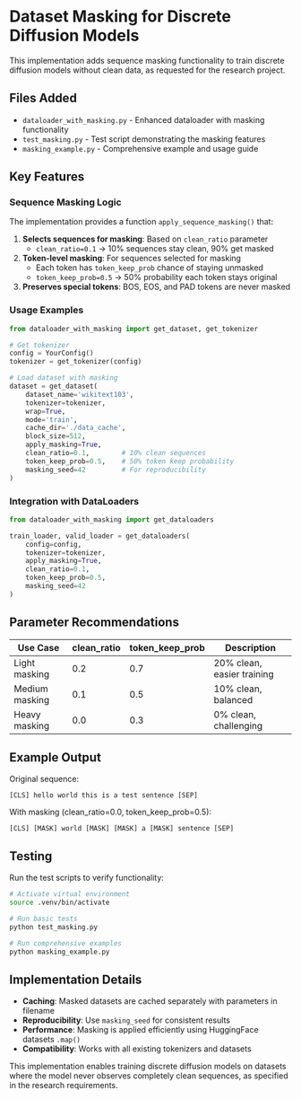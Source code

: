 # Dataset Masking for Discrete Diffusion Models

This implementation adds sequence masking functionality to train discrete diffusion models without clean data, as requested for the research project.

## Files Added

- `dataloader_with_masking.py` - Enhanced dataloader with masking functionality
- `test_masking.py` - Test script demonstrating the masking features
- `masking_example.py` - Comprehensive example and usage guide

## Key Features

### Sequence Masking Logic

The implementation provides a function `apply_sequence_masking()` that:

1. **Selects sequences for masking**: Based on `clean_ratio` parameter
   - `clean_ratio=0.1` → 10% sequences stay clean, 90% get masked
2. **Token-level masking**: For sequences selected for masking
   - Each token has `token_keep_prob` chance of staying unmasked
   - `token_keep_prob=0.5` → 50% probability each token stays original
3. **Preserves special tokens**: BOS, EOS, and PAD tokens are never masked

### Usage Examples

```python
from dataloader_with_masking import get_dataset, get_tokenizer

# Get tokenizer
config = YourConfig()
tokenizer = get_tokenizer(config)

# Load dataset with masking
dataset = get_dataset(
    dataset_name='wikitext103',
    tokenizer=tokenizer,
    wrap=True,
    mode='train',
    cache_dir='./data_cache',
    block_size=512,
    apply_masking=True,
    clean_ratio=0.1,        # 10% clean sequences
    token_keep_prob=0.5,    # 50% token keep probability
    masking_seed=42         # For reproducibility
)
```

### Integration with DataLoaders

```python
from dataloader_with_masking import get_dataloaders

train_loader, valid_loader = get_dataloaders(
    config=config,
    tokenizer=tokenizer,
    apply_masking=True,
    clean_ratio=0.1,
    token_keep_prob=0.5,
    masking_seed=42
)
```

## Parameter Recommendations

| Use Case       | clean_ratio | token_keep_prob | Description                |
| -------------- | ----------- | --------------- | -------------------------- |
| Light masking  | 0.2         | 0.7             | 20% clean, easier training |
| Medium masking | 0.1         | 0.5             | 10% clean, balanced        |
| Heavy masking  | 0.0         | 0.3             | 0% clean, challenging      |

## Example Output

Original sequence:

```
[CLS] hello world this is a test sentence [SEP]
```

With masking (clean_ratio=0.0, token_keep_prob=0.5):

```
[CLS] [MASK] world [MASK] [MASK] a [MASK] sentence [SEP]
```

## Testing

Run the test scripts to verify functionality:

```bash
# Activate virtual environment
source .venv/bin/activate

# Run basic tests
python test_masking.py

# Run comprehensive examples
python masking_example.py
```

## Implementation Details

- **Caching**: Masked datasets are cached separately with parameters in filename
- **Reproducibility**: Use `masking_seed` for consistent results
- **Performance**: Masking is applied efficiently using HuggingFace datasets `.map()`
- **Compatibility**: Works with all existing tokenizers and datasets

This implementation enables training discrete diffusion models on datasets where the model never observes completely clean sequences, as specified in the research requirements.
